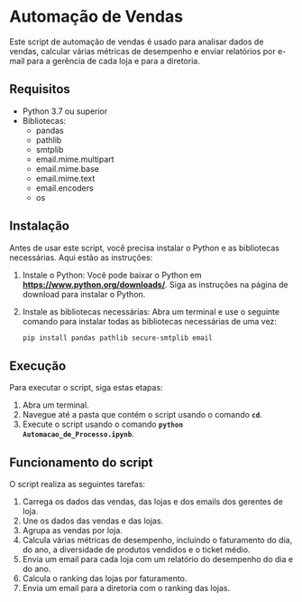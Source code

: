 # **Automação de Vendas**

Este script de automação de vendas é usado para analisar dados de vendas, calcular várias métricas de desempenho e enviar relatórios por e-mail para a gerência de cada loja e para a diretoria.

## **Requisitos**

- Python 3.7 ou superior
- Bibliotecas:
    - pandas
    - pathlib
    - smtplib
    - email.mime.multipart
    - email.mime.base
    - email.mime.text
    - email.encoders
    - os

## **Instalação**

Antes de usar este script, você precisa instalar o Python e as bibliotecas necessárias. Aqui estão as instruções:

1. Instale o Python: Você pode baixar o Python em **https://www.python.org/downloads/**. Siga as instruções na página de download para instalar o Python.
2. Instale as bibliotecas necessárias: Abra um terminal e use o seguinte comando para instalar todas as bibliotecas necessárias de uma vez:
    
    ```bash
    pip install pandas pathlib secure-smtplib email
    ```
    

## **Execução**

Para executar o script, siga estas etapas:

1. Abra um terminal.
2. Navegue até a pasta que contém o script usando o comando **`cd`**.
3. Execute o script usando o comando **`python Automacao_de_Processo.ipynb`**.

## **Funcionamento do script**

O script realiza as seguintes tarefas:

1. Carrega os dados das vendas, das lojas e dos emails dos gerentes de loja.
2. Une os dados das vendas e das lojas.
3. Agrupa as vendas por loja.
4. Calcula várias métricas de desempenho, incluindo o faturamento do dia, do ano, a diversidade de produtos vendidos e o ticket médio.
5. Envia um email para cada loja com um relatório do desempenho do dia e do ano.
6. Calcula o ranking das lojas por faturamento.
7. Envia um email para a diretoria com o ranking das lojas.
